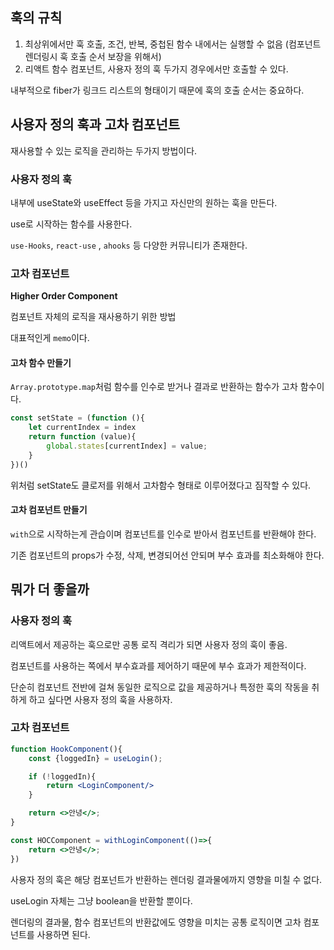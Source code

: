 ## 훅의 규칙

1. 최상위에서만 훅 호출, 조건, 반복, 중첩된 함수 내에서는 실행할 수 없음 (컴포넌트 렌더링시 훅 호출 순서 보장을 위해서)
2. 리액트 함수 컴포넌트, 사용자 정의 훅 두가지 경우에서만 호출할 수 있다.

내부적으로 fiber가 링크드 리스트의 형태이기 때문에 훅의 호출 순서는 중요하다.

## 사용자 정의 훅과 고차 컴포넌트

재사용할 수 있는 로직을 관리하는 두가지 방법이다.

### 사용자 정의 훅

내부에 useState와 useEffect 등을 가지고 자신만의 원하는 훅을 만든다.

use로 시작하는 함수를 사용한다.

`use-Hooks`, `react-use` , `ahooks` 등 다양한 커뮤니티가 존재한다.

### 고차 컴포넌트 

**Higher Order Component**

컴포넌트 자체의 로직을 재사용하기 위한 방법

대표적인게 `memo`이다.

#### 고차 함수 만들기

`Array.prototype.map`처럼 함수를 인수로 받거나 결과로 반환하는 함수가 고차 함수이다.

```jsx
const setState = (function (){
	let currentIndex = index
	return function (value){
		global.states[currentIndex] = value;
	}
})()
```

위처럼 setState도 클로저를 위해서 고차함수 형태로 이루어졌다고 짐작할 수 있다.

#### 고차 컴포넌트 만들기

`with`으로 시작하는게 관습이며 컴포넌트를 인수로 받아서 컴포넌트를 반환해야 한다.

기존 컴포넌트의 props가 수정, 삭제, 변경되어선 안되며 부수 효과를 최소화해야 한다.

## 뭐가 더 좋을까

### 사용자 정의 훅

리액트에서 제공하는 훅으로만 공통 로직 격리가 되면 사용자 정의 훅이 좋음.

컴포넌트를 사용하는 쪽에서 부수효과를 제어하기 때문에 부수 효과가 제한적이다.

단순히 컴포넌트 전반에 걸쳐 동일한 로직으로 값을 제공하거나 특정한 훅의 작동을 취하게 하고 싶다면 사용자 정의 훅을 사용하자.

### 고차 컴포넌트

```jsx
function HookComponent(){
	const {loggedIn} = useLogin();

	if (!loggedIn){
		return <LoginComponent/>
	}

	return <>안녕</>;
}

const HOCComponent = withLoginComponent(()=>{
	return <>안녕</>;
})
```

사용자 정의 훅은 해당 컴포넌트가 반환하는 렌더링 결과물에까지 영향을 미칠 수 없다.

useLogin 자체는 그냥 boolean을 반환할 뿐이다.

렌더링의 결과물, 함수 컴포넌트의 반환값에도 영향을 미치는 공통 로직이면 고차 컴포넌트를 사용하면 된다.